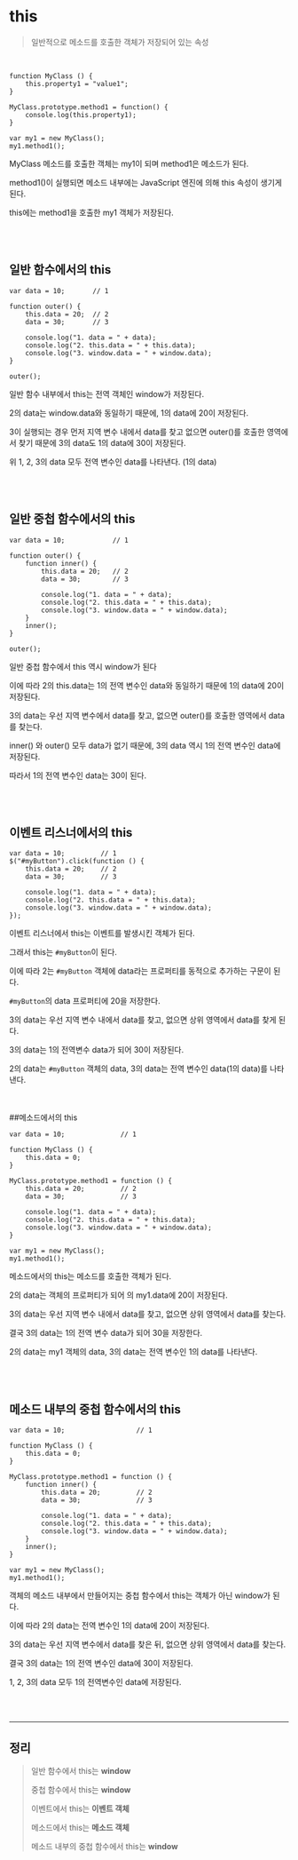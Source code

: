 this
==========

> 일반적으로 메소드를 호출한 객체가 저장되어 있는 속성

<br>

```
function MyClass () {
    this.property1 = "value1";
}

MyClass.prototype.method1 = function() {
    console.log(this.property1);
}

var my1 = new MyClass();
my1.method1();
```

MyClass 메소드를 호출한 객체는 my1이 되며 method1은 메소드가 된다.

method1()이 실행되면 메소드 내부에는 JavaScript 엔진에 의해 this 속성이 생기게 된다.

this에는 method1을 호출한 my1 객체가 저장된다.


<br><br>
## 일반 함수에서의 this
```
var data = 10;       // 1 

function outer() { 
    this.data = 20;  // 2 
    data = 30;       // 3 

    console.log("1. data = " + data); 
    console.log("2. this.data = " + this.data); 
    console.log("3. window.data = " + window.data); 
} 

outer();
```
일반 함수 내부에서 this는 전역 객체인 window가 저장된다.

2의 data는 window.data와 동일하기 때문에, 1의 data에 20이 저장된다.

3이 실행되는 경우 먼저 지역 변수 내에서 data를 찾고 없으면 outer()를 호출한 영역에서 찾기 때문에 3의 data도 1의 data에 30이 저장된다.

위 1, 2, 3의 data 모두 전역 변수인 data를 나타낸다. (1의 data)


<br><br>
## 일반 중첩 함수에서의 this
```
var data = 10;            // 1

function outer() {
    function inner() {
        this.data = 20;   // 2
        data = 30;        // 3

        console.log("1. data = " + data);
        console.log("2. this.data = " + this.data);
        console.log("3. window.data = " + window.data);
    }
    inner();
}

outer();
```

일반 중첩 함수에서 this 역시 window가 된다

이에 따라 2의 this.data는 1의 전역 변수인 data와 동일하기 때문에 1의 data에 20이 저장된다.

3의 data는 우선 지역 변수에서 data를 찾고, 없으면 outer()를 호출한 영역에서 data를 찾는다.

inner() 와 outer() 모두 data가 없기 때문에, 3의 data 역시 1의 전역 변수인 data에 저장된다.

따라서 1의 전역 변수인 data는 30이 된다.


<br><br>
## 이벤트 리스너에서의 this
```
var data = 10;         // 1
$("#myButton").click(function () {
    this.data = 20;    // 2
    data = 30;         // 3

    console.log("1. data = " + data);
    console.log("2. this.data = " + this.data);
    console.log("3. window.data = " + window.data);
});
```
이벤트 리스너에서 this는 이벤트를 발생시킨 객체가 된다.

그래서 this는 `#myButton`이 된다.

이에 따라 2는 `#myButton` 객체에 data라는 프로퍼티를 동적으로 추가하는 구문이 된다.

`#myButton`의 data 프로퍼티에 20을 저장한다.

3의 data는 우선 지역 변수 내에서 data를 찾고, 없으면 상위 영역에서 data를 찾게 된다.

3의 data는 1의 전역변수 data가 되어 30이 저장된다.

2의 data는 `#myButton` 객체의 data, 3의 data는 전역 변수인 data(1의 data)를 나타낸다.
 
<br><br>
##메소드에서의 this
```
var data = 10;              // 1

function MyClass () {
    this.data = 0;
}

MyClass.prototype.method1 = function () {
    this.data = 20;         // 2
    data = 30;              // 3

    console.log("1. data = " + data);
    console.log("2. this.data = " + this.data);
    console.log("3. window.data = " + window.data);
}

var my1 = new MyClass();
my1.method1();
```
메소드에서의 this는 메소드를 호출한 객체가 된다.

2의 data는 객체의 프로퍼티가 되어 의 my1.data에 20이 저장된다.

3의 data는 우선 지역 변수 내에서 data를 찾고, 없으면 상위 영역에서 data를 찾는다.

결국 3의 data는 1의 전역 변수 data가 되어 30을 저장한다.

2의 data는 my1 객체의 data, 3의 data는 전역 변수인 1의 data를 나타낸다.

<br><br>
## 메소드 내부의 중첩 함수에서의 this
```
var data = 10;                  // 1

function MyClass () {
    this.data = 0;
}

MyClass.prototype.method1 = function () {
    function inner() {
        this.data = 20;         // 2
        data = 30;              // 3

        console.log("1. data = " + data);
        console.log("2. this.data = " + this.data);
        console.log("3. window.data = " + window.data);
    }
    inner();
}

var my1 = new MyClass();
my1.method1();
```
객체의 메소드 내부에서 만들어지는 중첩 함수에서 this는 객체가 아닌 window가 된다.

이에 따라 2의 data는 전역 변수인 1의 data에 20이 저장된다.

3의 data는 우선 지역 변수에서 data를 찾은 뒤, 없으면 상위 영역에서 data를 찾는다.

결국 3의 data는 1의 전역 변수인 data에 30이 저장된다.

1, 2, 3의 data 모두 1의 전역변수인 data에 저장된다.

<br><br>

---------
## 정리

> 일반 함수에서 this는 <strong>window</strong>
>
> 중첩 함수에서 this는 <strong>window</strong>
>
> 이벤트에서 this는 <strong>이벤트 객체</strong>
>
> 메소드에서 this는 <strong>메소드 객체</strong>
>
> 메소드 내부의 중첩 함수에서 this는 <strong>window</strong>